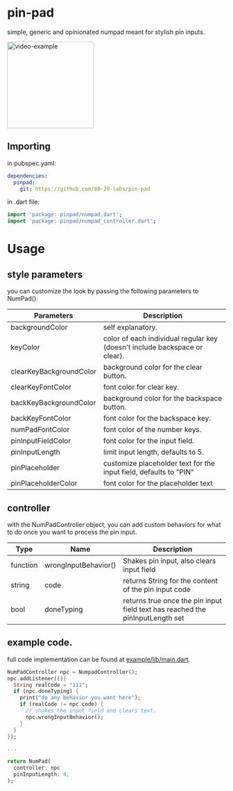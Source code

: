 # pin-pad
simple, generic and opinionated numpad meant for stylish pin inputs.


<img src="https://i.imgur.com/Uagsngc.gif" alt="video-example" width="200" />


## Importing
in pubspec.yaml:
```yaml
dependencies:
  pinpad:
    git: https://github.com/80-20-labs/pin-pad
```


in .dart file:
```dart
import 'package: pinpad/numpad.dart';
import 'package: pinpad/numpad_controller.dart';
```

# Usage

## style parameters
you can customize the look by passing the following parameters to NumPad():

| Parameters        | Description                                                                                     |
| ----------------- | ----------------------------------------------------------------------------------------------- |
|backgroundColor    | self explanatory.                                                                               |
|keyColor           | color of each individual regular key (doesn't include backspace or clear).                      |
|clearKeyBackgroundColor      | background color for the clear button.                                                                     |
|clearKeyFontColor | font color for clear key. |
|backKeyBackgroundColor       | background color for the backspace button.|
|backKeyFontColor | font color for the backspace key. |
|numPadFontColor | font color of the number keys.                                                 |
|pinInputFieldColor | font color for the input field.                                                                 |
|pinInputLength     | limit input length, defaults to 5.                                                              |
|pinPlaceholder | customize placeholder text for the input field, defaults to "PIN" |
|pinPlaceholderColor | font color for the placeholder text |

## controller
with the NumPadController object, you can add custom behaviors for what to do once you want to process the pin input. 

| Type | Name | Description |
| --- | --- | --- |
| function | wrongInputBehavior() | Shakes pin input, also clears input field |
| string | code | returns String for the content of the pin input code |
| bool | doneTyping | returns true once the pin input field text has reached the pinInputLength set |


## example code.
full code implementation can be found at [example/lib/main.dart](https://github.com/80-20-labs/pin-pad/tree/master/example/lib).
```dart
NumPadController npc = NumpadController();
npc.addListener((){
  String realCode = "111";
  if (npc.doneTyping) {
    print("do any behavior you want here");
    if (realCode != npc.code) {
      // shakes the input field and clears text.
      npc.wrongInputBehavior();
    }
  }
});

...

return NumPad(
  controller: npc
  pinInputLength: 4,
);

```

